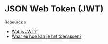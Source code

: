 # JSON Web Token (JWT)

Resources

* [Wat is JWT?](https://jwt.io/introduction)
* [Waar en hoe kan je het toepassen?](https://supertokens.com/blog/what-is-jwt)
